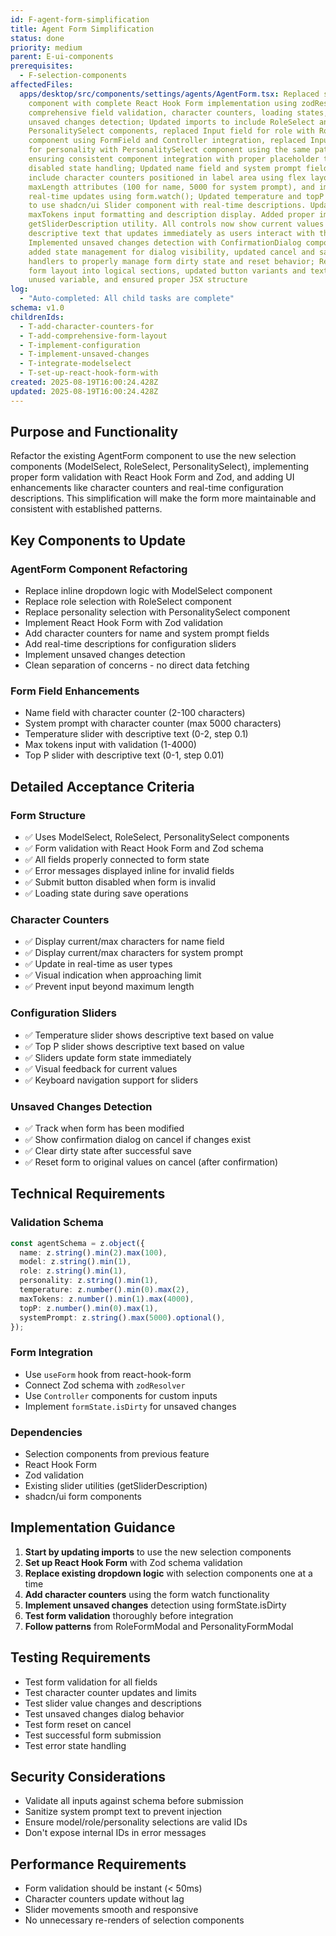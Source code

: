 ```yaml
---
id: F-agent-form-simplification
title: Agent Form Simplification
status: done
priority: medium
parent: E-ui-components
prerequisites:
  - F-selection-components
affectedFiles:
  apps/desktop/src/components/settings/agents/AgentForm.tsx: Replaced stub
    component with complete React Hook Form implementation using zodResolver,
    comprehensive field validation, character counters, loading states, and
    unsaved changes detection; Updated imports to include RoleSelect and
    PersonalitySelect components, replaced Input field for role with RoleSelect
    component using FormField and Controller integration, replaced Input field
    for personality with PersonalitySelect component using the same pattern,
    ensuring consistent component integration with proper placeholder text and
    disabled state handling; Updated name field and system prompt field to
    include character counters positioned in label area using flex layout, added
    maxLength attributes (100 for name, 5000 for system prompt), and implemented
    real-time updates using form.watch(); Updated temperature and topP sliders
    to use shadcn/ui Slider component with real-time descriptions. Updated
    maxTokens input formatting and description display. Added proper imports for
    getSliderDescription utility. All controls now show current values with
    descriptive text that updates immediately as users interact with them.;
    Implemented unsaved changes detection with ConfirmationDialog component,
    added state management for dialog visibility, updated cancel and save
    handlers to properly manage form dirty state and reset behavior; Reorganized
    form layout into logical sections, updated button variants and text, removed
    unused variable, and ensured proper JSX structure
log:
  - "Auto-completed: All child tasks are complete"
schema: v1.0
childrenIds:
  - T-add-character-counters-for
  - T-add-comprehensive-form-layout
  - T-implement-configuration
  - T-implement-unsaved-changes
  - T-integrate-modelselect
  - T-set-up-react-hook-form-with
created: 2025-08-19T16:00:24.428Z
updated: 2025-08-19T16:00:24.428Z
---
```


## Purpose and Functionality

Refactor the existing AgentForm component to use the new selection components (ModelSelect, RoleSelect, PersonalitySelect), implementing proper form validation with React Hook Form and Zod, and adding UI enhancements like character counters and real-time configuration descriptions. This simplification will make the form more maintainable and consistent with established patterns.

## Key Components to Update

### AgentForm Component Refactoring

- Replace inline dropdown logic with ModelSelect component
- Replace role selection with RoleSelect component
- Replace personality selection with PersonalitySelect component
- Implement React Hook Form with Zod validation
- Add character counters for name and system prompt fields
- Add real-time descriptions for configuration sliders
- Implement unsaved changes detection
- Clean separation of concerns - no direct data fetching

### Form Field Enhancements

- Name field with character counter (2-100 characters)
- System prompt with character counter (max 5000 characters)
- Temperature slider with descriptive text (0-2, step 0.1)
- Max tokens input with validation (1-4000)
- Top P slider with descriptive text (0-1, step 0.01)

## Detailed Acceptance Criteria

### Form Structure

- ✅ Uses ModelSelect, RoleSelect, PersonalitySelect components
- ✅ Form validation with React Hook Form and Zod schema
- ✅ All fields properly connected to form state
- ✅ Error messages displayed inline for invalid fields
- ✅ Submit button disabled when form is invalid
- ✅ Loading state during save operations

### Character Counters

- ✅ Display current/max characters for name field
- ✅ Display current/max characters for system prompt
- ✅ Update in real-time as user types
- ✅ Visual indication when approaching limit
- ✅ Prevent input beyond maximum length

### Configuration Sliders

- ✅ Temperature slider shows descriptive text based on value
- ✅ Top P slider shows descriptive text based on value
- ✅ Sliders update form state immediately
- ✅ Visual feedback for current values
- ✅ Keyboard navigation support for sliders

### Unsaved Changes Detection

- ✅ Track when form has been modified
- ✅ Show confirmation dialog on cancel if changes exist
- ✅ Clear dirty state after successful save
- ✅ Reset form to original values on cancel (after confirmation)

## Technical Requirements

### Validation Schema

```typescript
const agentSchema = z.object({
  name: z.string().min(2).max(100),
  model: z.string().min(1),
  role: z.string().min(1),
  personality: z.string().min(1),
  temperature: z.number().min(0).max(2),
  maxTokens: z.number().min(1).max(4000),
  topP: z.number().min(0).max(1),
  systemPrompt: z.string().max(5000).optional(),
});
```

### Form Integration

- Use `useForm` hook from react-hook-form
- Connect Zod schema with `zodResolver`
- Use `Controller` components for custom inputs
- Implement `formState.isDirty` for unsaved changes

### Dependencies

- Selection components from previous feature
- React Hook Form
- Zod validation
- Existing slider utilities (getSliderDescription)
- shadcn/ui form components

## Implementation Guidance

1. **Start by updating imports** to use the new selection components
2. **Set up React Hook Form** with Zod schema validation
3. **Replace existing dropdown logic** with selection components one at a time
4. **Add character counters** using the form watch functionality
5. **Implement unsaved changes** detection using formState.isDirty
6. **Test form validation** thoroughly before integration
7. **Follow patterns** from RoleFormModal and PersonalityFormModal

## Testing Requirements

- Test form validation for all fields
- Test character counter updates and limits
- Test slider value changes and descriptions
- Test unsaved changes dialog behavior
- Test form reset on cancel
- Test successful form submission
- Test error state handling

## Security Considerations

- Validate all inputs against schema before submission
- Sanitize system prompt text to prevent injection
- Ensure model/role/personality selections are valid IDs
- Don't expose internal IDs in error messages

## Performance Requirements

- Form validation should be instant (< 50ms)
- Character counters update without lag
- Slider movements smooth and responsive
- No unnecessary re-renders of selection components

